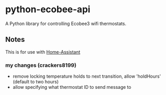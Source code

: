 # python-ecobee-api
A Python library for controlling Ecobee3 wifi thermostats.

## Notes
This is for use with [Home-Assistant](http://home-assistant.io)

### my changes (crackers8199)
- remove locking temperature holds to next transition, allow 'holdHours' (default to two hours) 
- allow specifying what thermostat ID to send message to

